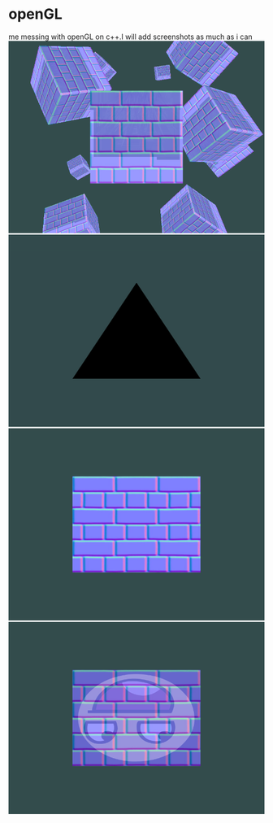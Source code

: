# openGL
me messing with openGL on c++.I will add screenshots as much as i can 
![Alt Text](screenshots/3d_cubes.png)
![Alt Text](screenshots/breating_effect_2nd_push.gif)
![Alt Text](screenshots/first_texture_imp.png)
![Alt Text](screenshots/texture_mixed.png)
